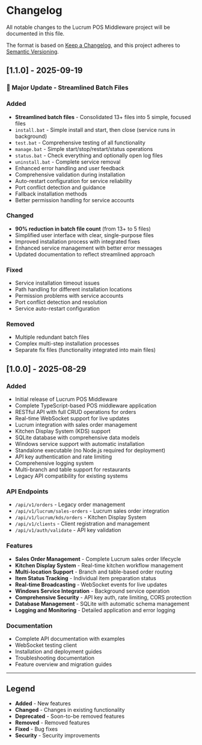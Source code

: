 # Changelog

All notable changes to the Lucrum POS Middleware project will be documented in this file.

The format is based on [Keep a Changelog](https://keepachangelog.com/en/1.0.0/),
and this project adheres to [Semantic Versioning](https://semver.org/spec/v2.0.0.html).

## [1.1.0] - 2025-09-19

### 🎯 Major Update - Streamlined Batch Files

### Added
- **Streamlined batch files** - Consolidated 13+ files into 5 simple, focused files
- `install.bat` - Simple install and start, then close (service runs in background)
- `test.bat` - Comprehensive testing of all functionality
- `manage.bat` - Simple start/stop/restart/status operations
- `status.bat` - Check everything and optionally open log files
- `uninstall.bat` - Complete service removal
- Enhanced error handling and user feedback
- Comprehensive validation during installation
- Auto-restart configuration for service reliability
- Port conflict detection and guidance
- Fallback installation methods
- Better permission handling for service accounts

### Changed
- **90% reduction in batch file count** (from 13+ to 5 files)
- Simplified user interface with clear, single-purpose files
- Improved installation process with integrated fixes
- Enhanced service management with better error messages
- Updated documentation to reflect streamlined approach

### Fixed
- Service installation timeout issues
- Path handling for different installation locations
- Permission problems with service accounts
- Port conflict detection and resolution
- Service auto-restart configuration

### Removed
- Multiple redundant batch files
- Complex multi-step installation processes
- Separate fix files (functionality integrated into main files)

## [1.0.0] - 2025-08-29

### Added
- Initial release of Lucrum POS Middleware
- Complete TypeScript-based POS middleware application
- RESTful API with full CRUD operations for orders
- Real-time WebSocket support for live updates
- Lucrum integration with sales order management
- Kitchen Display System (KDS) support
- SQLite database with comprehensive data models
- Windows service support with automatic installation
- Standalone executable (no Node.js required for deployment)
- API key authentication and rate limiting
- Comprehensive logging system
- Multi-branch and table support for restaurants
- Legacy API compatibility for existing systems

### API Endpoints
- `/api/v1/orders` - Legacy order management
- `/api/v1/lucrum/sales-orders` - Lucrum sales order integration
- `/api/v1/lucrum/kds/orders` - Kitchen Display System
- `/api/v1/clients` - Client registration and management
- `/api/v1/auth/validate` - API key validation

### Features
- **Sales Order Management** - Complete Lucrum sales order lifecycle
- **Kitchen Display System** - Real-time kitchen workflow management
- **Multi-location Support** - Branch and table-based order routing
- **Item Status Tracking** - Individual item preparation status
- **Real-time Broadcasting** - WebSocket events for live updates
- **Windows Service Integration** - Background service operation
- **Comprehensive Security** - API key auth, rate limiting, CORS protection
- **Database Management** - SQLite with automatic schema management
- **Logging and Monitoring** - Detailed application and error logging

### Documentation
- Complete API documentation with examples
- WebSocket testing client
- Installation and deployment guides
- Troubleshooting documentation
- Feature overview and migration guides

---

## Legend
- **Added** - New features
- **Changed** - Changes in existing functionality
- **Deprecated** - Soon-to-be removed features
- **Removed** - Removed features
- **Fixed** - Bug fixes
- **Security** - Security improvements